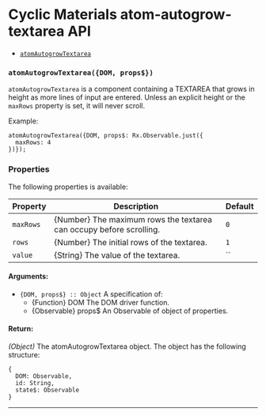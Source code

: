 
# Cyclic Materials atom-autogrow-textarea API

- [`atomAutogrowTextarea`](#atomAutogrowTextarea)

### <a id="atomAutogrowTextarea"></a> `atomAutogrowTextarea({DOM, props$})`

`atomAutogrowTextarea` is a component containing a TEXTAREA that grows
in height as more lines of input are entered. Unless an explicit height
or the `maxRows` property is set, it will never scroll.

Example:

    atomAutogrowTextarea({DOM, props$: Rx.Observable.just({
      maxRows: 4
    })});

### Properties

The following properties is available:

Property | Description | Default
---------------|-------------|---------
`maxRows` | {Number} The maximum rows the textarea can occupy before scrolling. | `0`
`rows` | {Number} The initial rows of the textarea. | `1`
`value` | {String} The value of the textarea. | ``

#### Arguments:

- `{DOM, props$} :: Object` A specification of: 
    - {Function} DOM The DOM driver function.
    - {Observable} props$ An Observable of object of properties.

#### Return:

*(Object)* The atomAutogrowTextarea object. The object has the following structure:

    {
      DOM: Observable,
      id: String,
      state$: Observable
    }

- - -

